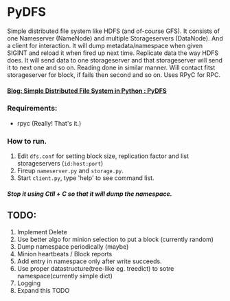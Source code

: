 # PyDFS
Simple distributed file system like HDFS (and of-course GFS). It consists of one Nameserver (NameNode) and multiple Storageservers (DataNode). And a client for interaction. It will dump metadata/namespace when given SIGINT and reload it when fired up next time. Replicate data  the way HDFS does. It will send data to one storageserver and that storageserver will send it to next one and so on. Reading done in similar manner. Will contact fitst storageserver for block, if fails then second and so on.  Uses RPyC for RPC.

#### [Blog: Simple Distributed File System in Python : PyDFS](https://superuser.blog/distributed-file-system-python/) 

### Requirements:
  - rpyc (Really! That's it.)
  
### How to run.
  1. Edit `dfs.conf` for setting block size, replication factor and list storageservers (`id:host:port`)
  2. Fireup `nameserver.py` and `storage.py`.
  3. Start `client.py`, type 'help' to see command list.

##### Stop it using Ctll + C so that it will dump the namespace.

## TODO:
  1. Implement Delete
  2. Use better algo for minion selection to put a block (currently random)
  3. Dump namespace periodically (maybe)
  4. Minion heartbeats / Block reports
  5. Add entry in namespace only after write succeeds.
  6. Use proper datastructure(tree-like eg. treedict) to sotre
     namespace(currently simple dict)
  7. Logging
  8. Expand this TODO
